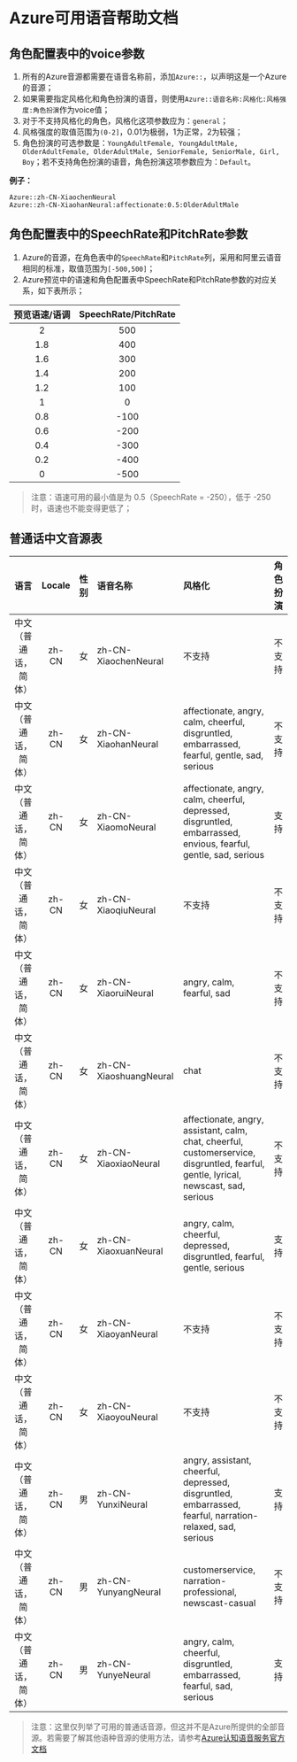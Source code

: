 # Azure可用语音帮助文档

## 角色配置表中的voice参数

1. 所有的Azure音源都需要在语音名称前，添加`Azure::`，以声明这是一个Azure的音源；
2. 如果需要指定风格化和角色扮演的语音，则使用`Azure::语音名称:风格化:风格强度:角色扮演`作为voice值；
3. 对于不支持风格化的角色，风格化这项参数应为：`general`；
4. 风格强度的取值范围为`(0-2]`，0.01为极弱，1为正常，2为较强；
5. 角色扮演的可选参数是：`YoungAdultFemale, YoungAdultMale, OlderAdultFemale, OlderAdultMale, SeniorFemale, SeniorMale, Girl, Boy`；若不支持角色扮演的语音，角色扮演这项参数应为：`Default`。

**例子：**
```
Azure::zh-CN-XiaochenNeural
Azure::zh-CN-XiaohanNeural:affectionate:0.5:OlderAdultMale
```

## 角色配置表中的SpeechRate和PitchRate参数

1. Azure的音源，在角色表中的`SpeechRate`和`PitchRate`列，采用和阿里云语音相同的标准，取值范围为`[-500,500]`；
2. Azure预览中的语速和角色配置表中SpeechRate和PitchRate参数的对应关系，如下表所示；

|预览语速/语调|SpeechRate/PitchRate|
|:---:|:---:|
|2|500|
|1.8|400|
|1.6|300|
|1.4|200|
|1.2|100|
|1|0|
|0.8|-100|
|0.6|-200|
|0.4|-300|
|0.2|-400|
|0|-500|

> 注意：语速可用的最小值是为 0.5（SpeechRate = -250），低于 -250 时，语速也不能变得更低了；

## 普通话中文音源表
|语言|Locale|性别|语音名称|风格化|角色扮演|
|:---:|:---:|:---:|:---|:---|:---|
|中文（普通话，简体）|zh-CN|女|zh-CN-XiaochenNeural|不支持|不支持|
|中文（普通话，简体）|zh-CN|女|zh-CN-XiaohanNeural|affectionate, angry, calm, cheerful, disgruntled, embarrassed, fearful, gentle, sad, serious|不支持|
|中文（普通话，简体）|zh-CN|女|zh-CN-XiaomoNeural|affectionate, angry, calm, cheerful, depressed, disgruntled, embarrassed, envious, fearful, gentle, sad, serious|支持|
|中文（普通话，简体）|zh-CN|女|zh-CN-XiaoqiuNeural|不支持|不支持|
|中文（普通话，简体）|zh-CN|女|zh-CN-XiaoruiNeural|angry, calm, fearful, sad|不支持|
|中文（普通话，简体）|zh-CN|女|zh-CN-XiaoshuangNeural|chat|不支持|
|中文（普通话，简体）|zh-CN|女|zh-CN-XiaoxiaoNeural|affectionate, angry, assistant, calm, chat, cheerful, customerservice, disgruntled, fearful, gentle, lyrical, newscast, sad, serious|不支持|
|中文（普通话，简体）|zh-CN|女|zh-CN-XiaoxuanNeural|angry, calm, cheerful, depressed, disgruntled, fearful, gentle, serious|支持|
|中文（普通话，简体）|zh-CN|女|zh-CN-XiaoyanNeural|不支持|不支持|
|中文（普通话，简体）|zh-CN|女|zh-CN-XiaoyouNeural|不支持|不支持|
|中文（普通话，简体）|zh-CN|男|zh-CN-YunxiNeural|angry, assistant, cheerful, depressed, disgruntled, embarrassed, fearful, narration-relaxed, sad, serious|支持|
|中文（普通话，简体）|zh-CN|男|zh-CN-YunyangNeural|customerservice, narration-professional, newscast-casual|不支持|
|中文（普通话，简体）|zh-CN|男|zh-CN-YunyeNeural|angry, calm, cheerful, disgruntled, embarrassed, fearful, sad, serious|支持|

> 注意：这里仅列举了可用的普通话音源，但这并不是Azure所提供的全部音源。若需要了解其他语种音源的使用方法，请参考[Azure认知语音服务官方文档](https://docs.microsoft.com/zh-cn/azure/cognitive-services/speech-service/language-support?tabs=speechtotext#prebuilt-neural-voices)
